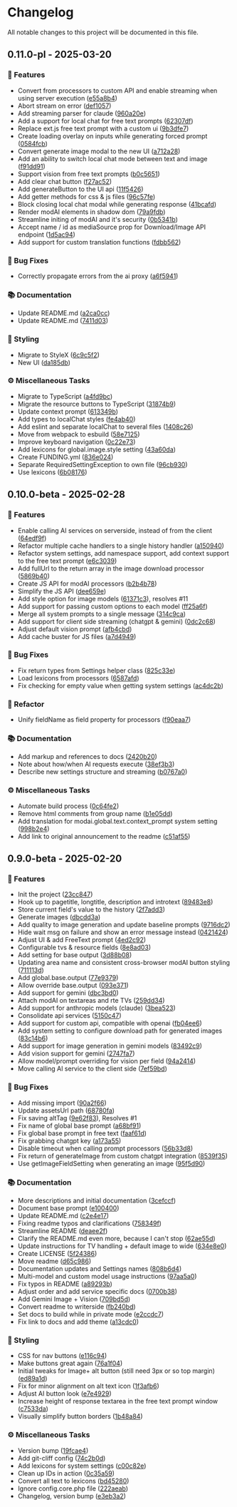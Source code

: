 # Changelog

All notable changes to this project will be documented in this file.

## 0.11.0-pl - 2025-03-20

### 🚀 Features

- Convert from processors to custom API and enable streaming when using server execution ([e55a8b4](https://github.com/modxcms/modAI/commit/e55a8b489035b926895e21674803809f3fbcb30b))
- Abort stream on error ([def1057](https://github.com/modxcms/modAI/commit/def1057694a61399985133fb61ad89d0ca4b4c5d))
- Add streaming parser for claude ([960a20e](https://github.com/modxcms/modAI/commit/960a20e2ae204e40f17f67b4b190ea7f211f013b))
- Add a support for local chat for free text prompts ([62307df](https://github.com/modxcms/modAI/commit/62307df2dda2a4ed6bd8c5cd8e65c6462ec5bbab))
- Replace ext.js free text prompt with a custom ui ([9b3dfe7](https://github.com/modxcms/modAI/commit/9b3dfe7eec99b44afb75d014cd4340a1e8d018b5))
- Create loading overlay on inputs while generating forced prompt ([0584fcb](https://github.com/modxcms/modAI/commit/0584fcb46ddf81eb68b19c5fe7801ae97900cb02))
- Convert generate image modal to the new UI ([a712a28](https://github.com/modxcms/modAI/commit/a712a28b624cb98432fba6b3529d74c7f4d98900))
- Add an ability to switch local chat mode between text and image ([f91dd91](https://github.com/modxcms/modAI/commit/f91dd911b31d9aba6435a4744921f8a919b558e5))
- Support vision from free text prompts ([b0c5651](https://github.com/modxcms/modAI/commit/b0c565137c3e65ef46c74ecddb451f9773acd8d3))
- Add clear chat button ([f27ac52](https://github.com/modxcms/modAI/commit/f27ac52232aea61f9e2f8df53bdf5e87298877c4))
- Add generateButton to the UI api ([11f5426](https://github.com/modxcms/modAI/commit/11f5426c566d06340f819725b0da5b05e40eaded))
- Add getter methods for css & js files ([96c57fe](https://github.com/modxcms/modAI/commit/96c57fef9e894a6c00fb402d742adfe8cae48f7b))
- Block closing local chat modal while generating response ([41bcafd](https://github.com/modxcms/modAI/commit/41bcafd40168b656077a60ac65e32640c0058e43))
- Render modAI elements in shadow dom ([79a9fdb](https://github.com/modxcms/modAI/commit/79a9fdbc9948a13c944a04f1a5c78e66b5efc066))
- Streamline initing of modAI and it's security ([0b5341b](https://github.com/modxcms/modAI/commit/0b5341b4b3a3747034b10069d97a7c997e41ab54))
- Accept name / id as mediaSource prop for Download/Image API endpoint ([1d5ac94](https://github.com/modxcms/modAI/commit/1d5ac946802db4a5a70598983df9180bf16bfeaf))
- Add support for custom translation functions ([fdbb562](https://github.com/modxcms/modAI/commit/fdbb5627d7724a4e04d0c429cad2e7a6efa535e4))

### 🐛 Bug Fixes

- Correctly propagate errors from the ai proxy ([a6f5941](https://github.com/modxcms/modAI/commit/a6f5941c32306e741db7b70e7fc36c7501e4fc68))

### 📚 Documentation

- Update README.md ([a2ca0cc](https://github.com/modxcms/modAI/commit/a2ca0ccb78ceec8f2281b01bcc6036ca3b8b7338))
- Update README.md ([7411d03](https://github.com/modxcms/modAI/commit/7411d03616223a996622006ebd1ab9a6ae5e88c3))

### 🎨 Styling

- Migrate to StyleX ([6c9c5f2](https://github.com/modxcms/modAI/commit/6c9c5f24f18aef2fccdf8d39ed0b6c5852cd2495))
- New UI ([da185db](https://github.com/modxcms/modAI/commit/da185dbc52b8cc0d0679212f16c3bac7b4b9b196))

### ⚙️ Miscellaneous Tasks

- Migrate to TypeScript ([a4fd9bc](https://github.com/modxcms/modAI/commit/a4fd9bcb25d6a61d908b99483e9a30229fb896db))
- Migrate the resource buttons to TypeScript ([31874b9](https://github.com/modxcms/modAI/commit/31874b91eda9c989c13e1b547862a1a780a204c4))
- Update context prompt ([613349b](https://github.com/modxcms/modAI/commit/613349b65c36dd0c4c8a2f533f91c904899e54f5))
- Add types to localChat styles ([fe4ab40](https://github.com/modxcms/modAI/commit/fe4ab4098bd1cd89aa0ff43a3342fafcc4fd47cc))
- Add eslint and separate localChat to several files ([1408c26](https://github.com/modxcms/modAI/commit/1408c260b906deeefa3fc04136b1e4f546fbeb15))
- Move from webpack to esbuild ([58e7125](https://github.com/modxcms/modAI/commit/58e71252627cc81d36688d3e3d538dedcb8d3aab))
- Improve keyboard navigation ([0c22e73](https://github.com/modxcms/modAI/commit/0c22e7399d6d701ff3d3a808d427374be39815b7))
- Add lexicons for global.image.style setting ([43a60da](https://github.com/modxcms/modAI/commit/43a60da1408c3eb984cc3388ffb7bb0f7422f4a0))
- Create FUNDING.yml ([836e024](https://github.com/modxcms/modAI/commit/836e02439ede7b15ab8e7845ee2ba7bc475fd344))
- Separate RequiredSettingException to own file ([96cb930](https://github.com/modxcms/modAI/commit/96cb930dfe697ffbd059e7118ab9d76d5028f868))
- Use lexicons ([6b08176](https://github.com/modxcms/modAI/commit/6b081769bed4a9cf657f117d2c54af22b999ad36))

## 0.10.0-beta - 2025-02-28

### 🚀 Features

- Enable calling AI services on serverside, instead of from the client ([64edf9f](https://github.com/modxcms/modAI/commit/64edf9f760e2c0b7a94d6c8e6c439f8b3d4baee1))
- Refactor multiple cache handlers to a single history handler ([a150940](https://github.com/modxcms/modAI/commit/a1509403724e170b565e10fee02d3d2c219e298e))
- Refactor system settings, add namespace support, add context support to the free text prompt ([e6c3039](https://github.com/modxcms/modAI/commit/e6c30396ec32fee902d9292a9cf23d0a129c0414))
- Add fullUrl to the return array in the image download processor ([5869b40](https://github.com/modxcms/modAI/commit/5869b40ceb987d55b96635bdd399bedf7d3cc008))
- Create JS API for modAI processors ([b2b4b78](https://github.com/modxcms/modAI/commit/b2b4b7892e880242f133f9e0741c946a1647f607))
- Simplify the JS API ([dee659e](https://github.com/modxcms/modAI/commit/dee659edef8e0b58a4d06dee7cafe2ce97228fa0))
- Add style option for image models ([61371c3](https://github.com/modxcms/modAI/commit/61371c342f6c3ef93e5362556b378f14a6e9c2d1)), resolves #11
- Add support for passing custom options to each model ([ff25a6f](https://github.com/modxcms/modAI/commit/ff25a6f5d70d32fd094bf202151b223e97ae44a6))
- Merge all system prompts to a single message ([314c9ca](https://github.com/modxcms/modAI/commit/314c9cac2c4b1ab94bf7f7cc9ac84fd618cf1a0b))
- Add support for client side streaming (chatgpt & gemini) ([0dc2c68](https://github.com/modxcms/modAI/commit/0dc2c68c4110dbb27285c7d8c0aefdcde5734713))
- Adjust default vision prompt ([afb4cbd](https://github.com/modxcms/modAI/commit/afb4cbd64ebf3e9173d4d7d3d8394619c89bf0e1))
- Add cache buster for JS files ([a7d4949](https://github.com/modxcms/modAI/commit/a7d49497dbe5885704ee5fe2c42eae003bcfa897))

### 🐛 Bug Fixes

- Fix return types from Settings helper class ([825c33e](https://github.com/modxcms/modAI/commit/825c33e397937c9fb6ce4f99a5979ee19b4da7b7))
- Load lexicons from processors ([6587afd](https://github.com/modxcms/modAI/commit/6587afd39187e5c0251ca43c57ac8a14aece9104))
- Fix checking for empty value when getting system settings ([ac4dc2b](https://github.com/modxcms/modAI/commit/ac4dc2bc274df41a725498c8577d4449cbdc2e3e))

### 🚜 Refactor

- Unify fieldName as field property for processors ([f90eaa7](https://github.com/modxcms/modAI/commit/f90eaa74dfd46e5dd26db830d57b03df6ff51ca3))

### 📚 Documentation

- Add markup and references to docs ([2420b20](https://github.com/modxcms/modAI/commit/2420b209303d75d2f5a47b466bc5540cf6ec77e9))
- Note about how/when AI requests execute ([38ef3b3](https://github.com/modxcms/modAI/commit/38ef3b39298accb86b85a410899e5583514f45eb))
- Describe new settings structure and streaming ([b0767a0](https://github.com/modxcms/modAI/commit/b0767a03d6881b54056dcc6995f3e12b3af1feff))

### ⚙️ Miscellaneous Tasks

- Automate build process ([0c64fe2](https://github.com/modxcms/modAI/commit/0c64fe2de8dd166eb7fba4fc6437e000385a1ffc))
- Remove html comments from group name ([b1e05dd](https://github.com/modxcms/modAI/commit/b1e05ddabee1f498906b6465dbdd95d32b88e60b))
- Add translation for modai.global.text.context_prompt system setting ([998b2e4](https://github.com/modxcms/modAI/commit/998b2e4bfdee75d448dcc366ac22a0d86e94c85a))
- Add link to original announcement to the readme ([c51af55](https://github.com/modxcms/modAI/commit/c51af5548cb52d3439ea6c997f4dad418258835c))

## 0.9.0-beta - 2025-02-20

### 🚀 Features

- Init the project ([23cc847](https://github.com/modxcms/modAI/commit/23cc847ef629a5b6bf612a1aac511789823d3b72))
- Hook up to pagetitle, longtitle, description and introtext ([89483e8](https://github.com/modxcms/modAI/commit/89483e8c0398ca41c19bf9d2359e84c561c60b15))
- Store current field's value to the history ([2f7add3](https://github.com/modxcms/modAI/commit/2f7add355ee8040e208597d7935e93e3a4b25dbe))
- Generate images ([dbcdd3a](https://github.com/modxcms/modAI/commit/dbcdd3a16e724eec68337b35b3c3f5a8b4dabaab))
- Add quality to image generation and update baseline prompts ([9716dc2](https://github.com/modxcms/modAI/commit/9716dc2207c9d370a8b939216d9405f33e568fef))
- Hide wait msg on failure and show an error message instead ([0421424](https://github.com/modxcms/modAI/commit/0421424c5398502fb3ff54ec63cd449a8398ea5a))
- Adjust UI & add FreeText prompt ([4ed2c92](https://github.com/modxcms/modAI/commit/4ed2c921a6ce8dfc6a733e0b637dd21f2071f144))
- Configurable tvs & resource fields ([8e8ad03](https://github.com/modxcms/modAI/commit/8e8ad0387ce20b1ed66921503a958b9d5f046f7d))
- Add setting for base output ([3d88b08](https://github.com/modxcms/modAI/commit/3d88b080e448786e6f13ff2960afff61fdd772ec))
- Updating area name and consistent cross-browser modAI button styling ([711113d](https://github.com/modxcms/modAI/commit/711113dbfe26a1fd1b6b5dbfdb26d8e6c99940d1))
- Add global.base.output ([77e9379](https://github.com/modxcms/modAI/commit/77e93791e4555b3cac6d55cb3744c63686890641))
- Allow override base.output ([093e371](https://github.com/modxcms/modAI/commit/093e371abe8c3d5ebf63cc887ebc0e6496301791))
- Add support for gemini ([dbc3bd0](https://github.com/modxcms/modAI/commit/dbc3bd046ca8eb0943140199b53d7d727ca6dc31))
- Attach modAI on textareas and rte TVs ([259dd34](https://github.com/modxcms/modAI/commit/259dd34fe62a178aca3945934c3d2dfe543a8388))
- Add support for anthropic models (claude) ([3bea523](https://github.com/modxcms/modAI/commit/3bea523aa380995ea7b7f733f0198a570abb3bd0))
- Consolidate api services ([5150c47](https://github.com/modxcms/modAI/commit/5150c471d1557ee8d7a0df42eab5017979a63837))
- Add support for custom api, compatible with openai ([fb04ee6](https://github.com/modxcms/modAI/commit/fb04ee69404f6e139e12fa56185810408f9d5544))
- Add system setting to configure download path for generated images ([83c14b6](https://github.com/modxcms/modAI/commit/83c14b6a10924c64d01f2ae8da50c6899e69b53e))
- Add support for image generation in gemini models ([83492c9](https://github.com/modxcms/modAI/commit/83492c9d31ee93f65681854bd1ac78753331c132))
- Add vision support for gemini ([2747fa7](https://github.com/modxcms/modAI/commit/2747fa7a62447e7677e7c75b19fbbfc2381bb366))
- Allow model/prompt overriding for vision per field ([94a2414](https://github.com/modxcms/modAI/commit/94a2414aab0c33a5d98b0304b6a4533b2da1159e))
- Move calling AI service to the client side ([7ef59bd](https://github.com/modxcms/modAI/commit/7ef59bd2df8bdead0a07021d68e759574c66cca3))

### 🐛 Bug Fixes

- Add missing import ([90a2f66](https://github.com/modxcms/modAI/commit/90a2f66eab46db6b751a9c955d0ae6526fb19d18))
- Update assetsUrl path ([68780fa](https://github.com/modxcms/modAI/commit/68780fa50b99aa46ce89e3bc4696620a63e43c7c))
- Fix saving altTag ([9e62f83](https://github.com/modxcms/modAI/commit/9e62f839b253cb3c374e12f200e9ef146380dd89)), Resolves #1
- Fix name of global base prompt ([a68bf91](https://github.com/modxcms/modAI/commit/a68bf91862e3ac6f9c4e3678b2848f7448577ae4))
- Fix global base prompt in free text ([faaf61d](https://github.com/modxcms/modAI/commit/faaf61dd172b4d8e674dabbc7d24ae8be41a92ac))
- Fix grabbing chatgpt key ([a173a55](https://github.com/modxcms/modAI/commit/a173a552b94a4158c621fa47c2d48a61efbf5d1d))
- Disable timeout when calling prompt processors ([56b33d8](https://github.com/modxcms/modAI/commit/56b33d84f55019c30c0e768124f88fb582181f33))
- Fix return of generateImage from custom chatgpt integration ([8539f35](https://github.com/modxcms/modAI/commit/8539f350a5d0bbd34eeaed9297c40b4fe959d3a4))
- Use getImageFieldSetting when generating an image ([95f5d90](https://github.com/modxcms/modAI/commit/95f5d90c0a46841e4b176218b681f73fcc4b60c2))

### 📚 Documentation

- More descriptions and initial documentation ([3cefccf](https://github.com/modxcms/modAI/commit/3cefccfbdd7c7ab5708858445f15a41e1087f4c8))
- Document base prompt ([e100400](https://github.com/modxcms/modAI/commit/e1004008f861e804cd8ad49e420fcf4e2f1e5c5b))
- Update README.md ([c2e4e17](https://github.com/modxcms/modAI/commit/c2e4e1779e6760039f8c18b07bd5ca29eab504cb))
- Fixing readme typos and clarifications ([758349f](https://github.com/modxcms/modAI/commit/758349f6aae5b850c00e128f3b6dedcd545e0609))
- Streamline README ([deaee2f](https://github.com/modxcms/modAI/commit/deaee2ff4d098514f56676e5f70dbe942140b783))
- Clarify the README.md even more, because I can't stop ([62ae55d](https://github.com/modxcms/modAI/commit/62ae55df40da60e2fe1c73bb6686834cd4c4d745))
- Update instructions for TV handling + default image to wide ([634e8e0](https://github.com/modxcms/modAI/commit/634e8e0692eaff98861b769e4cff8a2055d9be3c))
- Create LICENSE ([5f24386](https://github.com/modxcms/modAI/commit/5f243867c88772e323766a24d05a11d967055b04))
- Move readme ([d65c986](https://github.com/modxcms/modAI/commit/d65c9863c2ac05c8b3bc96651fd693ff10b82517))
- Documentation updates and Settings names ([808b6d4](https://github.com/modxcms/modAI/commit/808b6d43ed0404eb9981879f2ee3e1c4fc074496))
- Multi-model and custom model usage instructions ([97aa5a0](https://github.com/modxcms/modAI/commit/97aa5a0582ec84d7916d917fdf66ce992fa724f1))
- Fix typos in README ([a89293b](https://github.com/modxcms/modAI/commit/a89293b5d67e0e9dbe4280b3fb05217e50add98e))
- Adjust order and add service specific docs ([0700b38](https://github.com/modxcms/modAI/commit/0700b381c5b22bfea211cd58d2d3aae0ea31459c))
- Add Gemini Image + Vision ([709bd5d](https://github.com/modxcms/modAI/commit/709bd5dada62dd6bcd21bb3ba0c9425ad30ba60c))
- Convert readme to writerside ([fb240bd](https://github.com/modxcms/modAI/commit/fb240bda15c5b7b24f86136acf27339ccbbecd58))
- Set docs to build while in private mode ([e2ccdc7](https://github.com/modxcms/modAI/commit/e2ccdc75f7fd9338654392e51775841c4442c4ce))
- Fix link to docs and add theme ([a13cdc0](https://github.com/modxcms/modAI/commit/a13cdc08ab794aed10a753ee37e0ab439b930043))

### 🎨 Styling

- CSS for nav buttons ([e116c94](https://github.com/modxcms/modAI/commit/e116c943150487bb86cb800698ef6dafa898bb4e))
- Make buttons great again ([76a1f04](https://github.com/modxcms/modAI/commit/76a1f04ce75b45521e9ccb14e638696651fa7126))
- Initial tweaks for Image+ alt button (still need 3px or so top margin) ([ed89a1d](https://github.com/modxcms/modAI/commit/ed89a1d39fcbb63f11064427f9f6d2f1dfd7ee92))
- Fix for minor alignment on alt text icon ([1f3afb6](https://github.com/modxcms/modAI/commit/1f3afb67b72a4a3e0934177e2e060261ac42e359))
- Adjust AI button look ([e7e4929](https://github.com/modxcms/modAI/commit/e7e4929afc7d29797c60c5e39c8bf4192953d7ae))
- Increase height of response textarea in the free text prompt window ([c7533da](https://github.com/modxcms/modAI/commit/c7533daf64644220865de926502cbb6e6fa81bc6))
- Visually simplify button borders ([1b48a84](https://github.com/modxcms/modAI/commit/1b48a84ce5b590584e521c0814ed358b03e0e90e))

### ⚙️ Miscellaneous Tasks

- Version bump ([19fcae4](https://github.com/modxcms/modAI/commit/19fcae4af85a7c24e1f4194db859f376e61c9170))
- Add git-cliff config ([74c2b0d](https://github.com/modxcms/modAI/commit/74c2b0dd29bcad577090b753751e593588b0dea0))
- Add lexicons for system settings ([c00c82e](https://github.com/modxcms/modAI/commit/c00c82ee633e79ec2b81e4d77486a933501999d5))
- Clean up IDs in action ([0c35a59](https://github.com/modxcms/modAI/commit/0c35a59b0790a0e44204005f35550aa26b8a8a0a))
- Convert all text to lexicons ([bd45280](https://github.com/modxcms/modAI/commit/bd452805a79aadeb35e17370bb38f1f4f52ad354))
- Ignore config.core.php file ([222aeab](https://github.com/modxcms/modAI/commit/222aeabbb209da9ef8f8e3efdfaff78f1ff8e3a5))
- Changelog, version bump ([e3eb3a2](https://github.com/modxcms/modAI/commit/e3eb3a27ae5c014d2ac1a4278da8126ae6bdf1e2))


